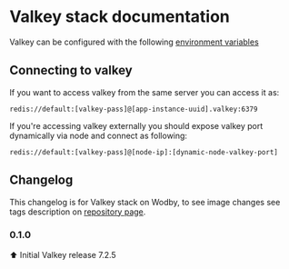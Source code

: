 # Valkey stack documentation

Valkey can be configured with the following [environment variables](https://github.com/wodby/valkey#environment-variables)

## Connecting to valkey

If you want to access valkey from the same server you can access it as:

```
redis://default:[valkey-pass]@[app-instance-uuid].valkey:6379
```

If you're accessing valkey externally you should expose valkey port dynamically via node and connect as following:

```
redis://default:[valkey-pass]@[node-ip]:[dynamic-node-valkey-port]
```

## Changelog

This changelog is for Valkey stack on Wodby, to see image changes see tags description on [repository page](https://github.com/wodby/valkey/releases).

### 0.1.0 

⬆️ Initial Valkey release 7.2.5
